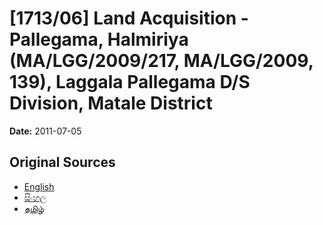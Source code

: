 # [1713/06] Land Acquisition - Pallegama, Halmiriya (MA/LGG/2009/217, MA/LGG/2009, 139), Laggala Pallegama D/S Division, Matale District

**Date:** 2011-07-05

## Original Sources

- [English](https://documents.gov.lk/view/extra-gazettes/2011/7/1713-06_E.pdf)
- [සිංහල](https://documents.gov.lk/view/extra-gazettes/2011/7/1713-06_S.pdf)
- [தமிழ்](https://documents.gov.lk/view/extra-gazettes/2011/7/1713-06_T.pdf)
